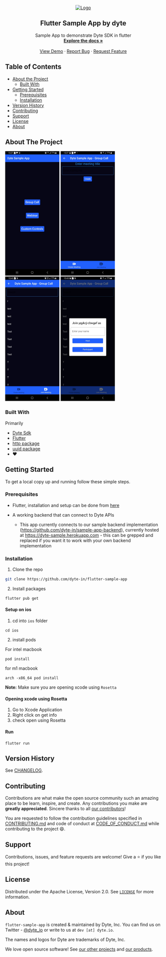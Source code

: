 <!-- PROJECT LOGO -->
<p align="center">
  <a href="https://dyte.io">
    <img src="https://dyte-uploads.s3.ap-south-1.amazonaws.com/dyte-logo-dark.svg" alt="Logo" width="80">
  </a>

  <h2 align="center">Flutter Sample App by dyte</h3>

  <p align="center">
   Sample App to demonstrate Dyte SDK in flutter
    <br />
    <a href="https://docs.dyte.io/flutter/quickstart"><strong>Explore the docs »</strong></a>
    <br />
    <br />
    <a href="https://app.dyte.io">View Demo</a>
    ·
    <a href="https://github.com/dyte-in/docs-template/issues">Report Bug</a>
    ·
    <a href="https://github.com/dyte-in/docs-template/issues">Request Feature</a>
  </p>
</p>

<!-- TABLE OF CONTENTS -->

## Table of Contents

- [About the Project](#about-the-project)
  - [Built With](#built-with)
- [Getting Started](#getting-started)
  - [Prerequisites](#prerequisites)
  - [Installation](#installation)
- [Version History](#version-history)
- [Contributing](#contributing)
- [Support](#support)
- [License](#license)
- [About](#about)

<!-- ABOUT THE PROJECT -->

## About The Project

<img src="./static/ss-1.jpeg" width=175 height=400> <img src="./static/ss-2.jpeg" width=175 height=400> <img src="./static/ss-3.jpeg" width=175 height=400> <img src="./static/ss-4.jpeg" width=175 height=400>

### Built With

Primarily

- [Dyte Sdk](https://pub.dev/packages/dyte_client)
- [Flutter](https://flutter.dev/)
- [http package](https://pub.dev/packages/http)
- [uuid package](https://pub.dev/packages/uuid)
- :heart:

<!-- GETTING STARTED -->

## Getting Started

To get a local copy up and running follow these simple steps.

### Prerequisites

- Flutter, installation and setup can be done from [here](https://docs.flutter.dev/get-started/install)

- A working backend that can connect to Dyte APIs
  - This app currently connects to our sample backend implementation (https://github.com/dyte-in/sample-app-backend), currently hosted at https://dyte-sample.herokuapp.com - this can be grepped and replaced if you want it to work with your own backend implementation

### Installation

1. Clone the repo

```sh
git clone https://github.com/dyte-in/flutter-sample-app
```

2. Install packages

```sh
flutter pub get
```

#### Setup on ios

1. cd into `ios` folder 

```
cd ios
```

2. install pods 

For intel macbook 

```
pod install
```

for m1 macbook 

```
arch -x86_64 pod install
```

**Note:** Make sure you are opening xcode using `Rosetta`

#### Opening xcode using Rosetta 

1. Go to Xcode Application 
2. Right click on get info 
3. check open using Rosetta

#### Run

`flutter run`

<!-- CHANGELOG -->

## Version History

See [CHANGELOG](./CHANGELOG.md).

<!-- CONTRIBUTING -->

## Contributing

Contributions are what make the open source community such an amazing place to be learn, inspire, and create. Any contributions you make are **greatly appreciated**. Sincere thanks to all [our contributors](https://github.com/dyte-in/flutter-sample-app/graphs/contributors)!

You are requested to follow the contribution guidelines specified in [CONTRIBUTING.md](./CONTRIBUTING.md) and code of conduct at [CODE_OF_CONDUCT.md](./CODE_OF_CONDUCT.md) while contributing to the project :smile:.

## Support

Contributions, issues, and feature requests are welcome!
Give a ⭐️ if you like this project!

<!-- LICENSE -->

## License

Distributed under the Apache License, Version 2.0. See [`LICENSE`](./LICENSE) for more information.

<!-- MARKDOWN LINKS & IMAGES -->
<!-- https://www.markdownguide.org/basic-syntax/#reference-style-links -->

## About

`flutter-sample-app` is created & maintained by Dyte, Inc. You can find us on Twitter - [@dyte_io](twitter.com/dyte_io) or write to us at `dev [at] dyte.io`.

The names and logos for Dyte are trademarks of Dyte, Inc.

We love open source software! See [our other projects](https://github.com/dyte-in) and [our products](https://dyte.io).
